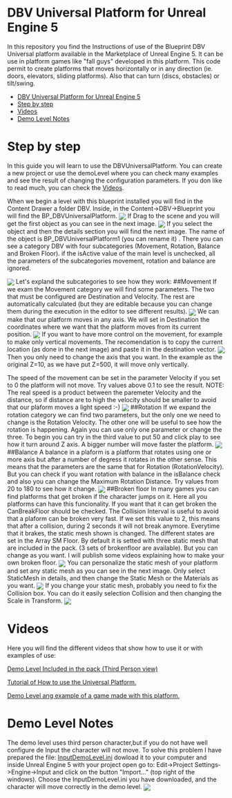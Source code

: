 # DBV Universal Platform for Unreal Engine 5
In this repository you find  the Instructions of use of the Blueprint DBV Universal platform available in the Marketplace of Unreal Engine 5. It can be use in platform games like "fall guys" developed in this platform. This code permit to create platforms that moves horizontally or in any direction (ie. doors, elevators, sliding platforms). Also that can turn (discs, obstacles)  or tilt/swing. 

- [DBV Universal Platform for Unreal Engine 5](#dbv-universal-platform-for-unreal-engine-5)
- [Step by step](#step-by-step)
- [Videos](#videos)
- [Demo Level Notes](#demo-level-notes)

# Step by step

In this guide you will learn to use the DBVUniversalPlatform. You can create a new project or use the demoLevel where you can check many examples and see the result of changing the configuration parameters. If you don like to read much, you can check the [Videos](#videos).

When we begin a level with this blueprint installed you will find in the Content Drawer a folder DBV. Inside, in the Content->DBV->Blueprint you will find the BP_DBVUniversalPlatform. 
<img src="Imagenes/1.SelectBlueprint.png" align="center" />
 If Drag to the scene and you will get the first object as you can see in the next image.
 <img src="Imagenes/1.DragBlueprint.png" align="center" />
If you select the object and then the details section you will find the next image. The name of the object is BP_DBVUniversalPlatform1 (you can rename it) . There you can see a category DBV with four subcategories (Movement, Rotation, Balance and Broken Floor). if the isActive value of the main level is unchecked, all the parameters of the subcategories movement, rotation and balance are ignored.




<img src="Imagenes/3.Details1.png" align="center" />
Let's expland the subcategories to see how they work:
##Movement
If we exam the Movement category we will find some parameters. The two that must be configured are Destination and Velocity. The rest are automatically calculated (but they are editable because you can change them during the execution in the editor to see different results).
<img src="Imagenes/4.Movement.png" align="center" />
We can make that our platform moves in any axis. We will set in Destination the coordinates where we want that the platform moves from its current position. 
<img src="Imagenes/4.Movement%202.png" align="center" />
If you want to have more control on the movement, for example to make only vertical movements. The recomendation is to copy the current location (as done in the next image) and paste it in the destination vector. 
<img src="Imagenes/4.Movement%203.png" align="center" />
Then you only need to change the axis that you want. In the example as the original Z=10, as we have put Z=500, it will move only vertically.

The speed of the movement can be set in the parameter Velocity if you set to 0 the platform will not move. Try values above 0.1 to see the result. 
NOTE: The real speed is a product between the paremeter Velocity and the distance, so if distance are to high the velocity should be smaller to avoid that our plaform moves a light speed :-)
<img src="Imagenes/4.Movement%204.png" align="center" />
##Rotation
If we expand the rotation category we can find two parameters, but the only one we need to change is the Rotation Velocity. The other one will be useful to see how the rotation is happening.
Again you can use only one parameter or change the three. To begin you can try in the third value to put 50 and click play to see how it turn around Z axis. A bigger number will move faster the platform.
<img src="Imagenes/5.Rotation.png" align="center" />
##Balance
A balance in a plaform is a platform that rotates using one or more axis but after a number of degress it rotates in the other sense. 
This means that the parameters are the same that for Rotation (RotationVelocity). But you can check if you want rotation with balance in the isBalance check and also you can change the Maximum Rotation Distance. Try values from 20 to 180 to see how it change. 
<img src="Imagenes/6.Balance.png" align="center" />
##Broken floor
In many games you can find platforms that get broken if the character jumps on it. Here all you platforms can have this funcionality. If you want that it can get broken the CanBreakFloor should be checked. The Collision Interval is useful to avoid that a plaform can be broken very fast. If we set this value to 2, this means that after a collision, during 2 seconds it will not break anymore.
Everytime that it brakes, the static mesh shown is changed. The different states are set in the Array SM Floor. By default it is setted with three static mesh that are included in the pack. (3 sets of brokenfloor are available). But you can change as you want. I will publish some videos explaining how to make your own broken floor.
<img src="Imagenes/7.brokenfloor.png" align="center" />
You can personalize the static mesh of your platform and set any static mesh as you can see in the next image. Only select StaticMesh in details, and then change the Static Mesh or the Materials as you want.
<img src="Imagenes/8.staticmesh.png" align="center" />
If you change your static mesh, probably you need to fix the Collision box. You can do it easily selection Collision and then changing the Scale in Transform.
<img src="Imagenes/9.colision.png" align="center" />

# Videos

Here you will find the different videos that show how to use it or with examples of use: 

[Demo Level Included in the pack (Third Person view)]( https://youtu.be/PTT5V5t6F9A)

[Tutorial of How to use the Universal Platform.](https://youtu.be/_AtmbjfpMsM)

[Demo Level ang example of a game made with this platform.](https://youtu.be/j6-svHHZjA8)

# Demo Level Notes
The demo level uses third person character,but if you do not have well configure de Input the character will not move. To solve this problem I have prepared the file: [InputDemoLevel.ini](code/InputDemoLevel.ini) dowload it to your computer and inside Unreal Engine 5 with your project open go to: Edit->Project Settings->Engine->Input and click on the button "Import..." (top right of the windows). Choose the InputDemoLevel.ini you have downloaded, and the character will move correctly in the demo level.
<img src="Imagenes/10.FixInput.png" align="center" />